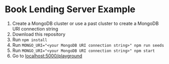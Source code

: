 # Book Lending Server Example

1. Create a MongoDB cluster or use a past cluster to create a MongoDB URI connection string
2. Download this repository
3. Run `npm install`
4. Run `MONGO_URI="<your MongoDB URI connection string>" npm run seeds`
5. Run `MONGO_URI="<your MongoDB URI connection string>" npm start`
6. Go to [localhost:5000/playground](localhost:5000/playground)

